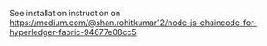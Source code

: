 See installation instruction on https://medium.com/@shan.rohitkumar12/node-js-chaincode-for-hyperledger-fabric-94677e08cc5
